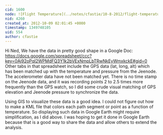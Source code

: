 ```yaml
---
cid: 1600
node: ![Flight Temperature](../notes/cfastie/10-8-2012/flight-temperature)
nid: 4260
created_at: 2012-10-09 02:01:45 +0000
timestamp: 1349748105
uid: 554
author: cfastie
---
```


Hi Ned,
We have the data in pretty good shape in a Google Doc: https://docs.google.com/spreadsheet/ccc?key=0Aj92oPqI2WPMdFQ3Y1k2bVExNmpLbTRwNkEyWmxkckE#gid=0
Other tabs in that spreadsheet include the GPS data (lat, long, alt) which has been matched up with the temperature and pressure from the Jeenode.  The accelerometer data have not been matched yet.  There is no time stamp on the Jeenode data, and it was recording points 2 to 2.5 times more frequently than the GPS watch, so I did some crude visual matching of GPS elevation and Jeenode pressure to synchronize the data.

Using GIS to visualize these data is a good idea.  I could not figure out how to make a KML file that colors each path segment or point as a function of temperature.  So displaying such data in Google Earth might require simplification, as I did above. I was hoping to get it done in Google Earth because that is a good way to share the data and allow others to extend the analysis. 